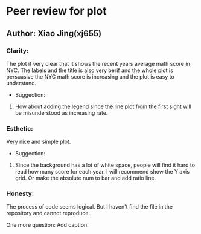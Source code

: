 # Peer review for plot 
## Author: Xiao Jing(xj655)
### Clarity: 
The plot if very clear that it shows the recent years average math score in NYC. The labels and the title is also very berif and the whole plot is persuasive the NYC math score is increasing and the plot is easy to understand. 
+ Suggection: 
1.  How about adding the legend since the line plot from the first sight will be misunderstood as increasing rate.

### Esthetic:
Very nice and simple plot.
+ Suggection: 
1. Since the background has a lot of white space, people will find it hard to read how many score for each year. I will recommend show the Y axis grid. Or make the absolute num to bar and add ratio line.

### Honesty:
The process of code seems logical. But I haven't find the file in the repository and cannot reproduce.

One more question: Add caption.





